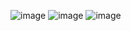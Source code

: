 ![image](https://github.com/user-attachments/assets/f2cfcd93-f1ba-4b53-bfec-dbfb2cff71e9)
![image](https://github.com/user-attachments/assets/04cf465e-ea8a-495c-881d-244c59633295)
![image](https://github.com/user-attachments/assets/193c90a2-ca44-43f2-8bac-f4000c9c7b7c)
